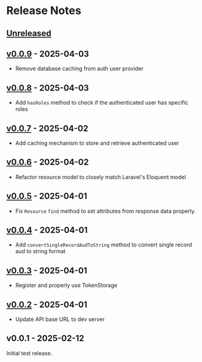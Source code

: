 # Release Notes

## [Unreleased](https://github.com/cerberus-iam/cerberus-iam-sdk/compare/v0.0.9...0.0.x)

## [v0.0.9](https://github.com/cerberus-iam/laravel-sdk/compare/v0.0.8...v0.0.9) - 2025-04-03

* Remove database caching from auth user provider

## [v0.0.8](https://github.com/cerberus-iam/laravel-sdk/compare/v0.0.7...v0.0.8) - 2025-04-03

* Add `hasRoles` method to check if the authenticated user has specific roles

## [v0.0.7](https://github.com/cerberus-iam/laravel-sdk/compare/v0.0.6...v0.0.7) - 2025-04-02

* Add caching mechanism to store and retrieve authenticated user

## [v0.0.6](https://github.com/cerberus-iam/laravel-sdk/compare/v0.0.5...v0.0.6) - 2025-04-02

* Refactor resource model to closely match Laravel's Eloquent model

## [v0.0.5](https://github.com/cerberus-iam/laravel-sdk/compare/v0.0.4...v0.0.5) - 2025-04-01

* Fix `Resource` `find` method to set attributes from response data properly.

## [v0.0.4](https://github.com/cerberus-iam/laravel-sdk/compare/v0.0.3...v0.0.4) - 2025-04-01

* Add `convertSingleRecordAudToString` method to convert single record aud to string format

## [v0.0.3](https://github.com/cerberus-iam/laravel-sdk/compare/v0.0.2...v0.0.3) - 2025-04-01

* Register and properly use TokenStorage

## [v0.0.2](https://github.com/cerberus-iam/laravel-sdk/compare/v0.0.1...v0.0.2) - 2025-04-01

* Update API base URL to dev server

## v0.0.1 - 2025-02-12

Initial test release.
